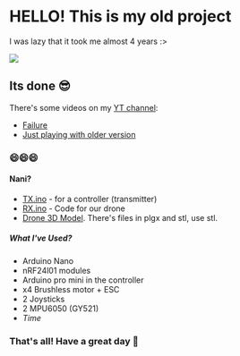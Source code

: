 # HELLO! This is my old project 

I was lazy that it took me almost 4 years :>

[![](https://i.giphy.com/media/v1.Y2lkPTc5MGI3NjExbWozNWMzaXRoY3JycWlrNHU5aDVpOGhkenVpMnBvaWMydDc0YmkyMCZlcD12MV9pbnRlcm5hbF9naWZfYnlfaWQmY3Q9Zw/W1fFHj6LvyTgfBNdiz/giphy.gif)](https://github.com/PIKUT0/Drone-on-Arduino-Nano "Just a drone :>")

## Its done 😎 

There's some videos on my [YT channel](https://www.youtube.com/@Pikuto):
- [Failure](https://www.youtube.com/watch?v=s6aQL8gn0tk)
- [Just playing with older version](https://www.youtube.com/watch?v=Mb7Tie5dZIM)

### 😄😄😄

#### Nani?
- [TX.ino](https://github.com/PIKUT0/Drone-on-Arduino-Nano/blob/kuto/firmware/TXV.ino) - for a controller (transmitter)
- [RX.ino](https://github.com/PIKUT0/Drone-on-Arduino-Nano/blob/kuto/firmware/RXV.ino) - Code for our drone
- [Drone 3D Model](https://github.com/PIKUT0/Drone-on-Arduino-Nano/tree/kuto/3D%20-%20Models). There's files in plgx and stl, use stl.

##### What I've Used?
- Arduino Nano
- nRF24l01 modules
- Arduino pro mini in the controller
- x4 Brushless motor + ESC
- 2 Joysticks
- 2 MPU6050 (GY521)
- *Time* 

### That's all! Have a great day 🤗
